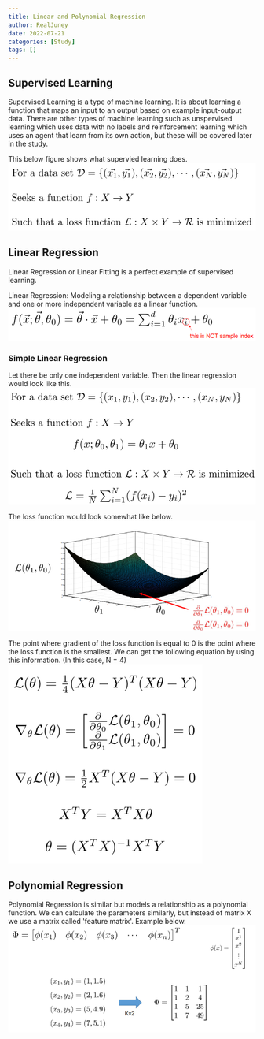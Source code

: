 ```yaml
---
title: Linear and Polynomial Regression
author: RealJuney
date: 2022-07-21
categories: [Study]
tags: []
---
```


## Supervised Learning

Supervised Learning is a type of machine learning. It is about learning a function that maps an input to an output based on example input-output data. There are other types of machine learning such as unspervised learning which uses data with no labels and reinforcement learning which uses an agent that learn from its own action, but these will be covered later in the study.

This below figure shows what supervied learning does.
![](/assets/img/regression/img1.png)





## Linear Regression

Linear Regression or Linear Fitting is a perfect example of supervised learning.

Linear Regression: Modeling a relationship between a dependent variable and one or more independent variable as a linear function.
![](/assets/img/regression/img2.png)


### Simple Linear Regression
Let there be only one independent variable. Then the linear regression would look like this.
![](/assets/img/regression/img3.png)

The loss function would look somewhat like below.
![](/assets/img/regression/img4.png)

The point where gradient of the loss function is equal to 0 is the point where the loss function is the smallest. We can get the following equation by using this information. (In this case, N = 4)
![](/assets/img/regression/img5.png)


## Polynomial Regression
Polynomial Regression is similar but models a relationship as a polynomial function.
We can calculate the parameters similarly, but instead of matrix X we use a matrix called 'feature matrix'. Example below.
![](/assets/img/regression/img6.png)